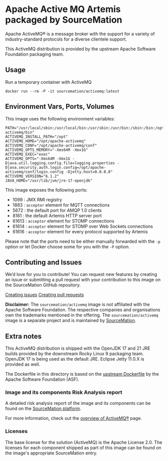 # Apache Active MQ Artemis packaged by SourceMation

Apache ActiveMQ® is a message broker with the support for a variety of
industry-standard protocols for a diverse clientele support.

This ActiveMQ distribution is provided by the upstream Apache Software
Foundation packaging team.

## Usage

Run a temporary container with ActiveMQ

```
docker run --rm -P -it sourcemation/activemq:latest
```

## Environment Vars, Ports, Volumes

This image uses the following environment variables:

```
PATH="/usr/local/sbin:/usr/local/bin:/usr/sbin:/usr/bin:/sbin:/bin:/opt/apache-activemq/bin"
ACTIVEMQ_INSTALL_PATH="/opt"
ACTIVEMQ_HOME="/opt/apache-activemq"
ACTIVEMQ_CONF="/opt/apache-activemq/conf"
ACTIVEMQ_OPTS_MEMORY="-Xms64M -Xmx1G"
ACTIVEMQ_EXEC="exec"
ACTIVEMQ_OPTS="-Xms64M -Xmx1G -Djava.util.logging.config.file=logging.properties -Djava.security.auth.login.config=/opt/apache-activemq/conf/login.config -Djetty.host=0.0.0.0"
ACTIVEMQ_VERSION="6.1.2"
JAVA_HOME="/usr/lib/jvm/jre-17-openjdk"
```

This image exposes the following ports:

- 1099 : JMX RMI registry
- 1883 : `acceptor` element for MQTT connections
- 5672 : the default port for AMQP 1.0 clients
- 8161 : the default Artemis HTTP server port
- 61613 : `acceptor` element for STOMP connections
- 61614 : `acceptor` element for STOMP over Web Sockets connections
- 61616 : `acceptor` element for every protocol supported by Artemis

Please note that the ports need to be either manually forwarded with the
`-p` option or let Docker choose some for you with the `-P` option.

## Contributing and Issues

We’d love for you to contribute! You can request new features by
creating an issue or submitting a pull request with your contribution to
this image on the SourceMation GitHub repository.

[Creating issues](https://github.com/SourceMation/containers/issues/new)
[Creating pull
requests](https://github.com/SourceMation/containers/compare)

**Disclaimer:** The `sourcemation/activemq` image is not affiliated with the
Apache Software Foundation. The respective companies and organisations own the
trademarks mentioned in the offering. The `sourcemation/activemq` image is a
separate project and is maintained by [SourceMation](https://sourcemation.com).

## Extra notes

This ActiveMQ distribution is shipped with the OpenJDK 17 and 21 JRE builds
provided by the downstream Rocky Linux 9 packaging team. OpenJDK 17 is being
used as the default JRE. Eclipse Jetty 11.0.X is provided as well.

The Dockerfile in this directory is based on the [upstream
Dockerfile](https://github.com/apache/activemq/blob/main/assembly/src/docker/Dockerfile)
by the Apache Software Foundation (ASF).

### Image and its components Risk Analysis report

A detailed risk analysis report of the image and its components can be
found on the [SourceMation
platform](https://www.sourcemation.com/).

For more information, check out the [overview of
ActiveMQ®](https://activemq.apache.org/) page.

### Licenses

The base license for the solution (ActiveMQ) is the Apache License 2.0. The
licenses for each component shipped as part of this image can be found on the
image's appropriate SourceMation entry.
